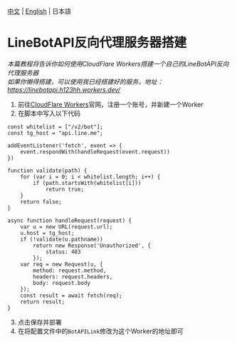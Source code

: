 [中文](ReverseProxyAPI.md) | [English](ReverseProxyAPI-en-US.md) | 日本語
# LineBotAPI反向代理服务器搭建
*本篇教程将告诉你如何使用CloudFlare Workers搭建一个自己的LineBotAPI反向代理服务器*  
*如果你懒得搭建，可以使用我已经搭建好的服务，地址：https://linebotapi.h123hh.workers.dev/*
1. 前往[CloudFlare Workers](https://workers.cloudflare.com/)官网，注册一个账号，并新建一个Worker
2. 在脚本中写入以下代码  
```
const whitelist = ["/v2/bot"];
const tg_host = "api.line.me";

addEventListener('fetch', event => {
    event.respondWith(handleRequest(event.request))
})

function validate(path) {
    for (var i = 0; i < whitelist.length; i++) {
        if (path.startsWith(whitelist[i]))
            return true;
    }
    return false;
}

async function handleRequest(request) {
    var u = new URL(request.url);
    u.host = tg_host;
    if (!validate(u.pathname))
        return new Response('Unauthorized', {
            status: 403
        });
    var req = new Request(u, {
        method: request.method,
        headers: request.headers,
        body: request.body
    });
    const result = await fetch(req);
    return result;
}
```
3. 点击保存并部署
4. 在将配置文件中的`BotAPILink`修改为这个Worker的地址即可